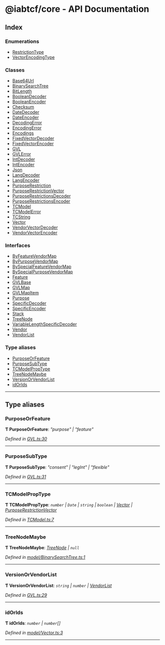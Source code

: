 
#  @iabtcf/core - API Documentation

## Index

### Enumerations

* [RestrictionType](enums/restrictiontype.md)
* [VectorEncodingType](enums/vectorencodingtype.md)

### Classes

* [Base64Url](classes/base64url.md)
* [BinarySearchTree](classes/binarysearchtree.md)
* [BitLength](classes/bitlength.md)
* [BooleanDecoder](classes/booleandecoder.md)
* [BooleanEncoder](classes/booleanencoder.md)
* [Checksum](classes/checksum.md)
* [DateDecoder](classes/datedecoder.md)
* [DateEncoder](classes/dateencoder.md)
* [DecodingError](classes/decodingerror.md)
* [EncodingError](classes/encodingerror.md)
* [Encodings](classes/encodings.md)
* [FixedVectorDecoder](classes/fixedvectordecoder.md)
* [FixedVectorEncoder](classes/fixedvectorencoder.md)
* [GVL](classes/gvl.md)
* [GVLError](classes/gvlerror.md)
* [IntDecoder](classes/intdecoder.md)
* [IntEncoder](classes/intencoder.md)
* [Json](classes/json.md)
* [LangDecoder](classes/langdecoder.md)
* [LangEncoder](classes/langencoder.md)
* [PurposeRestriction](classes/purposerestriction.md)
* [PurposeRestrictionVector](classes/purposerestrictionvector.md)
* [PurposeRestrictionsDecoder](classes/purposerestrictionsdecoder.md)
* [PurposeRestrictionsEncoder](classes/purposerestrictionsencoder.md)
* [TCModel](classes/tcmodel.md)
* [TCModelError](classes/tcmodelerror.md)
* [TCString](classes/tcstring.md)
* [Vector](classes/vector.md)
* [VendorVectorDecoder](classes/vendorvectordecoder.md)
* [VendorVectorEncoder](classes/vendorvectorencoder.md)

### Interfaces

* [ByFeatureVendorMap](interfaces/byfeaturevendormap.md)
* [ByPurposeVendorMap](interfaces/bypurposevendormap.md)
* [BySpecialFeatureVendorMap](interfaces/byspecialfeaturevendormap.md)
* [BySpecialPurposeVendorMap](interfaces/byspecialpurposevendormap.md)
* [Feature](interfaces/feature.md)
* [GVLBase](interfaces/gvlbase.md)
* [GVLMap](interfaces/gvlmap.md)
* [GVLMapItem](interfaces/gvlmapitem.md)
* [Purpose](interfaces/purpose.md)
* [SpecificDecoder](interfaces/specificdecoder.md)
* [SpecificEncoder](interfaces/specificencoder.md)
* [Stack](interfaces/stack.md)
* [TreeNode](interfaces/treenode.md)
* [VariableLengthSpecificDecoder](interfaces/variablelengthspecificdecoder.md)
* [Vendor](interfaces/vendor.md)
* [VendorList](interfaces/vendorlist.md)

### Type aliases

* [PurposeOrFeature](#purposeorfeature)
* [PurposeSubType](#purposesubtype)
* [TCModelPropType](#tcmodelproptype)
* [TreeNodeMaybe](#treenodemaybe)
* [VersionOrVendorList](#versionorvendorlist)
* [idOrIds](#idorids)

---

## Type aliases

<a id="purposeorfeature"></a>

###  PurposeOrFeature

**Ƭ PurposeOrFeature**: *"purpose" \| "feature"*

*Defined in [GVL.ts:30](https://github.com/chrispaterson/iabtcf-es/blob/293af9e/modules/core/src/GVL.ts#L30)*

___
<a id="purposesubtype"></a>

###  PurposeSubType

**Ƭ PurposeSubType**: *"consent" \| "legInt" \| "flexible"*

*Defined in [GVL.ts:31](https://github.com/chrispaterson/iabtcf-es/blob/293af9e/modules/core/src/GVL.ts#L31)*

___
<a id="tcmodelproptype"></a>

###  TCModelPropType

**Ƭ TCModelPropType**: *`number` \| `Date` \| `string` \| `boolean` \| [Vector](classes/vector.md) \| [PurposeRestrictionVector](classes/purposerestrictionvector.md)*

*Defined in [TCModel.ts:7](https://github.com/chrispaterson/iabtcf-es/blob/293af9e/modules/core/src/TCModel.ts#L7)*

___
<a id="treenodemaybe"></a>

###  TreeNodeMaybe

**Ƭ TreeNodeMaybe**: *[TreeNode](interfaces/treenode.md) \| `null`*

*Defined in [model/BinarySearchTree.ts:1](https://github.com/chrispaterson/iabtcf-es/blob/293af9e/modules/core/src/model/BinarySearchTree.ts#L1)*

___
<a id="versionorvendorlist"></a>

###  VersionOrVendorList

**Ƭ VersionOrVendorList**: *`string` \| `number` \| [VendorList](interfaces/vendorlist.md)*

*Defined in [GVL.ts:29](https://github.com/chrispaterson/iabtcf-es/blob/293af9e/modules/core/src/GVL.ts#L29)*

___
<a id="idorids"></a>

###  idOrIds

**Ƭ idOrIds**: *`number` \| `number`[]*

*Defined in [model/Vector.ts:3](https://github.com/chrispaterson/iabtcf-es/blob/293af9e/modules/core/src/model/Vector.ts#L3)*

___

